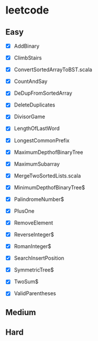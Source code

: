 # leetcode

## Easy

- [x] AddBinary
- [x] ClimbStairs
- [x] ConvertSortedArrayToBST.scala
- [x] CountAndSay
- [x] DeDupFromSortedArray
- [x] DeleteDuplicates
- [x] DivisorGame
- [x] LengthOfLastWord
- [x] LongestCommonPrefix
- [x] MaximumDepthofBinaryTree
- [x] MaximumSubarray
- [x] MergeTwoSortedLists.scala
- [x] MinimumDepthofBinaryTree$
- [x] PalindromeNumber$
- [x] PlusOne
- [x] RemoveElement
- [x] ReverseInteger$
- [x] RomanInteger$
- [x] SearchInsertPosition
- [x] SymmetricTree$
- [x] TwoSum$
- [x] ValidParentheses


## Medium

## Hard

